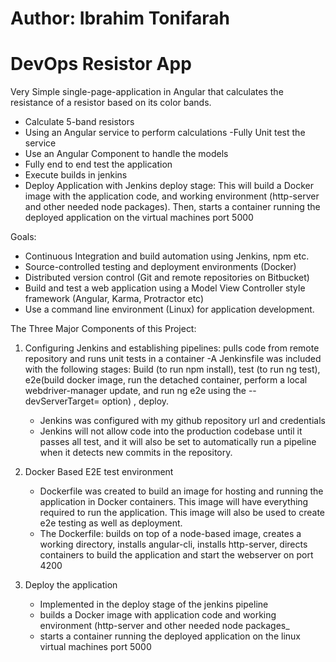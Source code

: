 # Author: Ibrahim Tonifarah
# DevOps Resistor App

Very Simple single-page-application in Angular that calculates the resistance of a resistor based on its color bands.
- Calculate 5-band resistors
- Using an Angular service to perform calculations
-Fully Unit test the service
- Use an Angular Component to handle the models
- Fully end to end test the application
- Execute builds in jenkins
- Deploy Application with Jenkins deploy stage: This will build a Docker image with the application code, and working environment (http-server and other needed node packages). Then, starts a container running the deployed application on the virtual machines port 5000

Goals:
- Continuous Integration and build automation using Jenkins, npm etc.
- Source-controlled testing and deployment environments (Docker)
- Distributed version control (Git and remote repositories on Bitbucket)
- Build and test a web application using a Model View Controller style framework (Angular, Karma, Protractor etc)
- Use a command line environment (Linux) for application development.

The Three Major Components of this Project:
1. Configuring Jenkins and establishing pipelines: pulls code from remote repository and runs unit tests in a container
    -A Jenkinsfile was included with the following stages: Build (to run npm install), test (to run ng test), e2e(build docker image, run the detached container, perform a local webdriver-manager update, and run ng e2e using the --devServerTarget= option) , deploy.
    - Jenkins was configured with my github repository url and credentials
    - Jenkins will not allow code into the production codebase until it passes all test, and it will also be set to automatically run a pipeline when it detects new commits in the repository.

2. Docker Based E2E test environment
    - Dockerfile was created to build an image for hosting and running the application in Docker containers. This image will have everything required to run the application. This image will also be used to create e2e testing as well as deployment.
    - The Dockerfile: builds on top of a node-based image, creates a working directory, installs angular-cli, installs http-server, directs containers to build the application and start the webserver on port 4200

3. Deploy the application
    - Implemented in the deploy stage of the jenkins pipeline
    - builds a Docker image with application code and working environment (http-server and other needed node packages_
    - starts a container running the deployed application on the linux virtual machines port 5000
